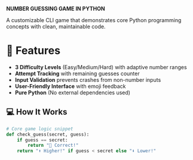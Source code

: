 **NUMBER GUESSING GAME IN PYTHON**

A customizable CLI game that demonstrates core Python programming concepts with clean, maintainable code.


# 🚀 Features
- **3 Difficulty Levels** (Easy/Medium/Hard) with adaptive number ranges
- **Attempt Tracking** with remaining guesses counter
- **Input Validation** prevents crashes from non-number inputs
- **User-Friendly Interface** with emoji feedback
- **Pure Python** (No external dependencies used)

## 💻 How It Works
```python
# Core game logic snippet
def check_guess(secret, guess):
    if guess == secret:
        return "🎉 Correct!"
    return "⬆️ Higher!" if guess < secret else "⬇️ Lower!"
